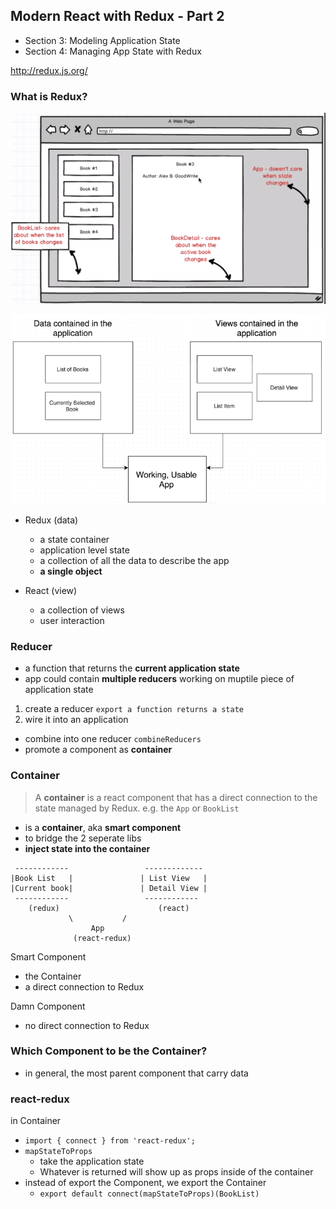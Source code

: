 Modern React with Redux - Part 2
---------------------------

- Section 3: Modeling Application State
- Section 4: Managing App State with Redux

http://redux.js.org/

### What is Redux?

![GUI Mockup](./redux_mockup.png)

![Data and View](./redux_diagram.png)

- Redux (data)
  + a state container
  + application level state
  + a collection of all the data to describe the app
  + **a single object**

- React (view)
  + a collection of views
  + user interaction

### Reducer
- a function that returns the **current application state**
- app could contain **multiple reducers** working on muptile piece of application state

1. create a reducer `export a function returns a state`
2. wire it into an application 
  - combine into one reducer `combineReducers`
  - promote a component as **container** 

### Container

> A **container** is a react component that has a direct connection to the state managed by Redux. e.g. the `App` or `BookList`

- is a **container**, aka **smart component**
- to bridge the 2 seperate libs
- **inject state into the container**

```
 ------------                 -------------
|Book List   |               | List View   |
|Current book|               | Detail View |
 ------------                 ------------ 
    (redux)                      (react)
             \           /
                  App 
              (react-redux)
```

Smart Component
- the Container
- a direct connection to Redux

Damn Component
- no direct connection to Redux

### Which Component to be the Container?
- in general, the most parent component that carry data

### react-redux

in Container
- `import { connect } from 'react-redux';`
- `mapStateToProps`
  + take the application state
  + Whatever is returned will show up as props inside of the container
- instead of export the Component, we export the Container
  + `export default connect(mapStateToProps)(BookList)`
  
